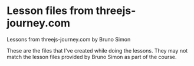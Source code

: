 # Lesson files from threejs-journey.com

Lessons from threejs-journey.com by Bruno Simon

These are the files that I've created while doing the lessons. They may not match the lesson files provided by Bruno Simon as part of the course.
